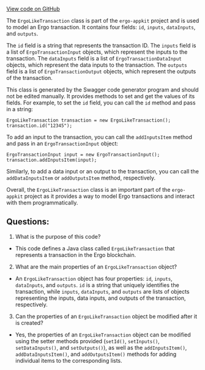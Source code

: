 [View code on GitHub](https://github.com/ergoplatform/ergo-appkit/java-client-generated/src/main/java/org/ergoplatform/restapi/client/ErgoLikeTransaction.java)

The `ErgoLikeTransaction` class is part of the `ergo-appkit` project and is used to model an Ergo transaction. It contains four fields: `id`, `inputs`, `dataInputs`, and `outputs`. 

The `id` field is a string that represents the transaction ID. The `inputs` field is a list of `ErgoTransactionInput` objects, which represent the inputs to the transaction. The `dataInputs` field is a list of `ErgoTransactionDataInput` objects, which represent the data inputs to the transaction. The `outputs` field is a list of `ErgoTransactionOutput` objects, which represent the outputs of the transaction.

This class is generated by the Swagger code generator program and should not be edited manually. It provides methods to set and get the values of its fields. For example, to set the `id` field, you can call the `id` method and pass in a string:

```
ErgoLikeTransaction transaction = new ErgoLikeTransaction();
transaction.id("12345");
```

To add an input to the transaction, you can call the `addInputsItem` method and pass in an `ErgoTransactionInput` object:

```
ErgoTransactionInput input = new ErgoTransactionInput();
transaction.addInputsItem(input);
```

Similarly, to add a data input or an output to the transaction, you can call the `addDataInputsItem` or `addOutputsItem` method, respectively.

Overall, the `ErgoLikeTransaction` class is an important part of the `ergo-appkit` project as it provides a way to model Ergo transactions and interact with them programmatically.
## Questions: 
 1. What is the purpose of this code?
- This code defines a Java class called `ErgoLikeTransaction` that represents a transaction in the Ergo blockchain.

2. What are the main properties of an `ErgoLikeTransaction` object?
- An `ErgoLikeTransaction` object has four properties: `id`, `inputs`, `dataInputs`, and `outputs`. `id` is a string that uniquely identifies the transaction, while `inputs`, `dataInputs`, and `outputs` are lists of objects representing the inputs, data inputs, and outputs of the transaction, respectively.

3. Can the properties of an `ErgoLikeTransaction` object be modified after it is created?
- Yes, the properties of an `ErgoLikeTransaction` object can be modified using the setter methods provided (`setId()`, `setInputs()`, `setDataInputs()`, and `setOutputs()`), as well as the `addInputsItem()`, `addDataInputsItem()`, and `addOutputsItem()` methods for adding individual items to the corresponding lists.